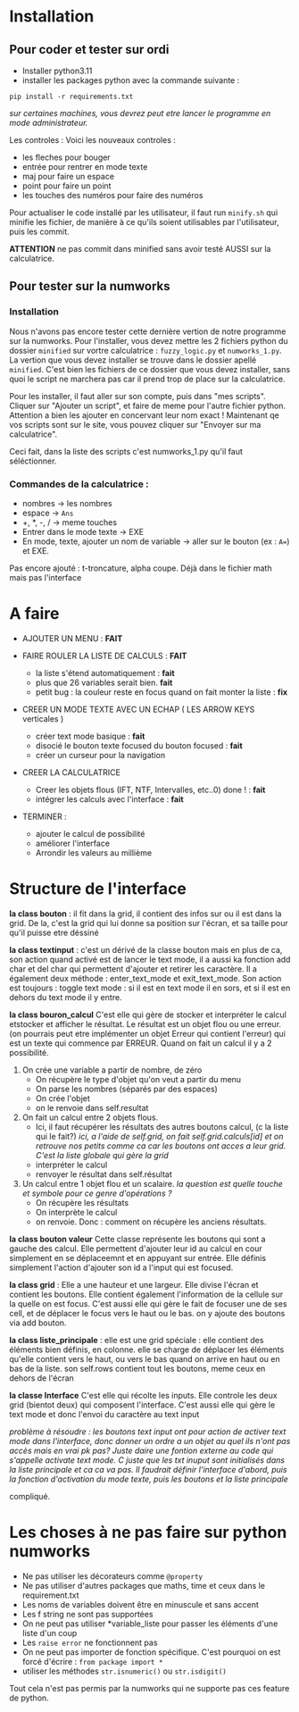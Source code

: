 # Installation

## Pour coder et tester sur ordi

- Installer python3.11
- installer les packages python avec la commande suivante : 

```
pip install -r requirements.txt
```
*sur certaines machines, vous devrez peut etre lancer le programme en mode administrateur.*

Les controles : 
Voici les nouveaux controles : 

- les fleches pour bouger 
- entrée pour rentrer en mode texte
- maj pour faire un espace 
- point pour faire un point
- les touches des numéros pour faire des numéros

Pour actualiser le code installé par les utilisateur, il faut run ```minify.sh``` qui minifie les fichier, de manière à ce qu'ils soient utilisables par l'utilisateur, puis les commit. 

**ATTENTION** ne pas commit dans minified sans avoir testé AUSSI sur la calculatrice. 


## Pour tester sur la numworks

### Installation
Nous n'avons pas encore tester cette dernière vertion de notre programme sur la numworks. 
Pour l'installer, vous devez mettre les 2 fichiers python du dossier ```minified``` sur vortre calculatrice : 
```fuzzy_logic.py``` et ```numworks_1.py```. La vertion que vous devez installer se trouve dans le dossier apellé ```minified```. C'est bien les fichiers de ce dossier que vous devez installer, sans quoi le script ne marchera pas car il prend trop de place sur la calculatrice. 

Pour les installer, il faut aller sur son compte, puis dans "mes scripts". 
Cliquer sur "Ajouter un script", et faire de meme pour l'autre fichier python. Attention a bien les ajouter en concervant leur nom exact !
Maintenant qe vos scripts sont sur le site, vous pouvez cliquer sur "Envoyer sur ma calculatrice". 

Ceci fait, dans la liste des scripts c'est numworks_1.py qu'il faut séléctionner.

### Commandes de la calculatrice : 
- nombres -> les nombres 
- espace -> ```Ans```
- +, *, -, / -> meme touches
- Entrer dans le mode texte -> EXE
- En mode, texte, ajouter un nom de variable -> aller sur le bouton (ex : ```A=```) et EXE. 

Pas encore ajouté : 
t-troncature, alpha coupe. Déjà dans le fichier math mais pas l'interface


# A faire 

- AJOUTER UN MENU : **FAIT** 

- FAIRE ROULER LA LISTE DE CALCULS  : **FAIT**
    - la liste s'étend automatiquement : **fait**
    - plus que 26 variables serait bien. **fait**
    - petit bug : la couleur reste en focus quand on fait monter la liste : **fix**
- CREER UN MODE TEXTE AVEC UN ECHAP ( LES ARROW KEYS verticales ) 
    - créer text mode basique : **fait**
    - disocié le bouton texte focused du bouton focused : **fait**
    - créer un curseur pour la navigation

- CREER LA CALCULATRICE
    - Creer les objets flous (IFT, NTF, Intervalles, etc..0) done !  : **fait**
    - intégrer les calculs avec l'interface : **fait**
- TERMINER : 
    - ajouter le calcul de possibilité
    - améliorer l'interface     
    - Arrondir les valeurs au millième

# Structure de l'interface 
**la class bouton** : il fit dans la grid, il contient des infos sur ou il est dans la grid. De la, c'est la grid qui lui donne sa position sur l'écran, et sa taille pour qu'il puisse etre déssiné


**la class textinput** : c'est un dérivé de la classe bouton mais en plus de  ca, son action quand activé est de lancer le text mode, il a aussi ka fonction add char et del char qui permettent d'ajouter et retirer les caractère. Il a également deux méthode : enter_text_mode et exit_text_mode. Son action est toujours : toggle text mode : si il est en text mode il en sors, et si il est en dehors du text mode il y entre. 

**la class bouron_calcul** C'est elle qui gère de stocker et interpréter le calcul etstocker et afficher le résultat. Le résultat est un objet flou ou une erreur. (on pourrais peut etre implémenter un objet Erreur qui contient l'erreur) qui est un texte qui commence par ERREUR. Quand on fait un calcul il y a 2 possibilité. 
1. On crée une variable a partir de nombre, de zéro
    - On récupère le type d'objet qu'on veut a partir du menu
    - On parse les nombres (séparés par des espaces)
    - On crée l'objet 
    - on le renvoie dans self.resultat
2. On fait un calcul entre 2 objets flous. 
    - Ici, il faut récupérer les résultats des autres boutons calcul, (c la liste qui le fait?)  *ici, a l'aide de self.grid, on fait self.grid.calculs[id] et on retrouve nos petits comme ca car les boutons ont acces a leur grid. C'est la liste globale qui gère la grid*
    - interpréter le calcul
    - renvoyer le résultat dans self.résultat 
3. Un calcul entre 1 objet flou et un scalaire. *la question est quelle touche et symbole pour ce genre d'opérations ?*
    - On récupère les résultats
    - On interprète le calcul
    - on renvoie. 
Donc : comment on récupère les anciens résultats. 

**la class bouton valeur** Cette classe représente les boutons qui sont a gauche des calcul. Elle permettent d'ajouter leur id au calcul en cour simplement en se déplaceemnt et en appuyant sur entrée. Elle définis simplement l'action d'ajouter son id a l'input qui est focused.

**la class grid** : Elle a une hauteur et une largeur. Elle divise l'écran et contient les boutons. Elle contient également l'information de la cellule sur la quelle on est focus. C'est aussi elle qui gère le fait de focuser une de ses cell, et de déplacer le focus vers le haut ou le bas. on y ajoute des boutons via add bouton. 

**la class liste_principale** : elle est une grid spéciale : elle contient des éléments bien définis, en colonne. elle se charge de déplacer les éléments qu'elle contient vers le haut, ou vers le bas quand on arrive en haut ou en bas de la liste. son self.rows contient tout les boutons, meme ceux en dehors de l'écran


**la classe Interface**
C'est elle qui récolte les inputs. Elle controle les deux grid (bientot deux) qui composent l'interface. C'est aussi elle qui gère le text mode et donc l'envoi du caractère au text input


*problème à résoudre : les boutons text input ont pour action de activer text mode dans l'interface, donc donner un ordre a un objet au quel ils n'ont pas accès mais en vrai pk pas? Juste daire une fontion externe au code qui s'appelle activate text mode. C juste que les txt inuput sont initialisés dans la liste principale et ca ca va pas. Il faudrait définir l'interface d'abord, puis la fonction d'activation du mode texte, puis les boutons et la liste principale*

compliqué.


# Les choses à ne pas faire sur python numworks

- Ne pas utiliser les décorateurs comme ```@property```
- Ne pas utiliser d'autres packages que maths, time et ceux dans le requirement.txt
- Les noms de variables doivent être en minuscule et sans accent
- Les f string ne sont pas supportées
- On ne peut pas utiliser *variable_liste pour passer les éléments d'une liste d'un coup
- Les ```raise error``` ne fonctionnent pas
- On ne peut pas importer de fonction spécifique. C'est pourquoi on est forcé d'écrire : ```from package import *```
- utiliser les méthodes ```str.isnumeric()``` ou ```str.isdigit()```


Tout cela n'est pas permis par la numworks qui ne supporte pas ces feature de python. 
